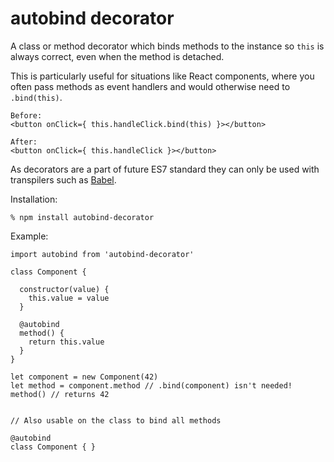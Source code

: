 # autobind decorator

A class or method decorator which binds methods to the instance
so `this` is always correct, even when the method is detached.

This is particularly useful for situations like React components, where 
you often pass methods as event handlers and would otherwise need to 
`.bind(this)`.
```
Before:
<button onClick={ this.handleClick.bind(this) }></button>

After:
<button onClick={ this.handleClick }></button>
```

As decorators are a part of future ES7 standard they can only be used with
transpilers such as [Babel](http://babeljs.io).

Installation:

    % npm install autobind-decorator

Example:

    import autobind from 'autobind-decorator'

    class Component {

      constructor(value) {
        this.value = value
      }

      @autobind
      method() {
        return this.value
      }
    }

    let component = new Component(42)
    let method = component.method // .bind(component) isn't needed!
    method() // returns 42


    // Also usable on the class to bind all methods

    @autobind
    class Component { }
